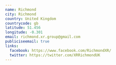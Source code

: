 ```yaml
---
name: Richmond
city: Richmond
country: United Kingdom
countrycode: gb
latitude: 51.456
longitude: -0.301
email: richmond.xr.group@gmail.com
publiciseemail: true
links:
  facebook: https://www.facebook.com/RichmondXR/
  twitter: https://twitter.com/XRRichmondUK
---
```

